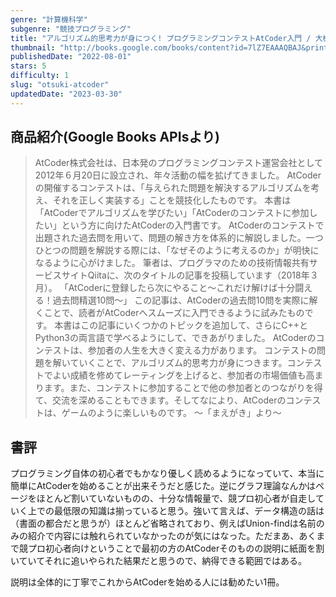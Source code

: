```yaml
---
genre: "計算機科学"
subgenre: "競技プログラミング"
title: "アルゴリズム的思考力が身につく! プログラミングコンテストAtCoder入門 / 大槻　兼資"
thumbnail: "http://books.google.com/books/content?id=7lZ7EAAAQBAJ&printsec=frontcover&img=1&zoom=1&edge=curl&source=gbs_api"
publishedDate: "2022-08-01"
stars: 5
difficulty: 1
slug: "otsuki-atcoder"
updatedDate: "2023-03-30"
---
```


## 商品紹介(Google Books APIsより)

> AtCoder株式会社は、日本発のプログラミングコンテスト運営会社として2012年６月20日に設立され、年々活動の幅を拡げてきました。
> AtCoderの開催するコンテストは、「与えられた問題を解決するアルゴリズムを考え、それを正しく実装する」ことを競技化したものです。
> 本書は「AtCoderでアルゴリズムを学びたい」「AtCoderのコンテストに参加したい」という方に向けたAtCoderの入門書です。
> AtCoderのコンテストで出題された過去問を用いて、問題の解き方を体系的に解説しました。一つひとつの問題を解説する際には、「なぜそのように考えるのか」が明快になるように心がけました。
> 筆者は、プログラマのための技術情報共有サービスサイトQiitaに、次のタイトルの記事を投稿しています（2018年３月）。
> 「AtCoderに登録したら次にやること～これだけ解けば十分闘える！過去問精選10問～」
> この記事は、AtCoderの過去問10問を実際に解くことで、読者がAtCoderへスムーズに入門できるように試みたものです。
> 本書はこの記事にいくつかのトピックを追加して、さらにC++とPython3の両言語で学べるようにして、できあがりました。
> AtCoderのコンテストは、参加者の人生を大きく変える力があります。
> コンテストの問題を解いていくことで、アルゴリズム的思考力が身につきます。コンテストでよい成績を修めてレーティングを上げると、参加者の市場価値も高まります。また、コンテストに参加することで他の参加者とのつながりを得て、交流を深めることもできます。そしてなにより、AtCoderのコンテストは、ゲームのように楽しいものです。
> ～「まえがき」より～


## 書評

プログラミング自体の初心者でもかなり優しく読めるようになっていて、本当に簡単にAtCoderを始めることが出来そうだと感じた。逆にグラフ理論なんかはページをほとんど割いていないものの、十分な情報量で、競プロ初心者が自走していく上での最低限の知識は揃っていると思う。強いて言えば、データ構造の話は（書面の都合だと思うが）ほとんど省略されており、例えばUnion-findは名前のみの紹介で内容には触れられていなかったのが気にはなった。ただまあ、あくまで競プロ初心者向けということで最初の方のAtCoderそのものの説明に紙面を割いていてそれに追いやられた結果だと思うので、納得できる範囲ではある。

説明は全体的に丁寧でこれからAtCoderを始める人には勧めたい1冊。

